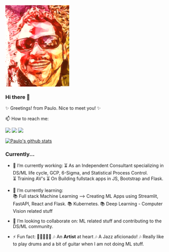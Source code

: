 
<img src="https://github.com/pau-lo/pau-lo/blob/main/assets/best.png" width=200 align=center>

### Hi there 👋

✨ Greetings! from Paulo.  Nice to meet you! ✨

📫 How to reach me: 

[![](https://img.icons8.com/color/32/000000/linkedin.png)](https://www.linkedin.com/in/paulorlopez/)
[![](https://img.icons8.com/color/32/000000/twitter.png)](https://twitter.com/_paulo_lopez_)
[![](https://img.icons8.com/plasticine/32/000000/gmail.png)](mailto:paulo.lopez@protonmail.com?Subject=From_GitHub)

[![Paulo's github stats](https://github-readme-stats.vercel.app/api?username=pau-lo&hide=stars&count_private=true&include_all_commits=true&show_icons=true&theme=algolia)](https://github.com/pau-lo/github-readme-stats)

### Currently...

- 🔭 I’m currently working:
         ⏳ As an Independent Consultant specializing in DS/ML life cycle, GCP, 6-Sigma, and Statistical Process Control.  
         ⏳ Training AV's
         ⏳ On Building fullstack apps in JS, Bootstrap and Flask.

- 🌱 I’m currently learning:  
         📚 Full stack Machine Learning --> Creating ML Apps using Streamlit, FastAPI, React and Flask.
         📚 Kubernetes.
         📚 Deep Learning - Computer Vision related stuff

- 👯 I’m looking to collaborate on:
           ML related stuff and contributing to the DS/ML community.

- ⚡ Fun fact: 🥁🎸🎼🎼🎼
        🎶 An **Artist** at heart
         🎶 A Jazz aficionado!
         🎶 Really like to play drums and a bit of guitar when I am not doing ML stuff.
          
  
          



          
     


